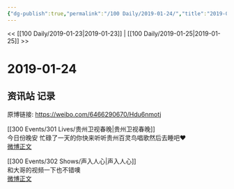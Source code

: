 ```yaml
---
{"dg-publish":true,"permalink":"/100 Daily/2019-01-24/","title":"2019-01-24","created":"2022-12-22T13:48:29.000+08:00","updated":"2023-01-09T17:24:43.997+08:00"}
---
```



<< [[100 Daily/2019-01-23\|2019-01-23]] | [[100 Daily/2019-01-25\|2019-01-25]] >>

# 2019-01-24

## 资讯站 记录

原博链接: https://weibo.com/6466290670/Hdu6nmotj

[[300 Events/301 Lives/贵州卫视春晚\|贵州卫视春晚]]  
今日份晚安 忙碌了一天的你快来听听贵州百灵鸟唱歌然后去睡吧❤️  
[微博正文](https://weibo.com/detail/4331969036498170)

[[300 Events/302 Shows/声入人心\|声入人心]]  
和大哥的视频一下也不错噢  
[微博正文](https://weibo.com/detail/4332007506796638)
